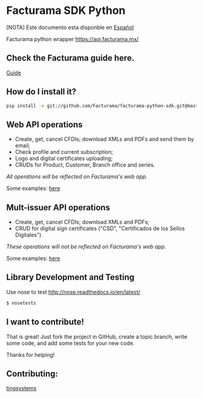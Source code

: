 # Facturama SDK Python

[NOTA] Este documento esta disponble en [Español]

Facturama python wrapper https://api.facturama.mx/

## Check the Facturama guide here.

[Guide](https://apisandbox.facturama.mx/guias)


## How do I install it?

```sh
pip install -e git://github.com/Facturama/facturama-python-sdk.git@master#egg=facturama
```




## Web API operations

- Create, get, cancel CFDIs; download XMLs and PDFs and send them by email;
- Check profile and current subscription;
- Logo and digital certificates uploading;
- CRUDs for Product, Customer, Branch office and series.

*All operations will be reflected on Facturama's web app.*

Some examples: [here](https://github.com/Facturama/facturama-python-sdk/wiki/API-Web)

## Mult-issuer API operations

- Create, get, cancel CFDIs; download XMLs and PDFs;
- CRUD for digital sign certificates ("CSD", "Certificados de los Sellos Digitales").

*These operations will not be reflected on Facturama's web app.*

Some examples: [here](https://github.com/Facturama/facturama-python-sdk/wiki/API-Multiemisor)


## Library Development and Testing

Use nose to test http://nose.readthedocs.io/en/latest/

```sh
$ nosetests
```

## I want to contribute!
That is great! Just fork the project in GitHub, create a topic branch, write some code, and add some tests for your new code.

Thanks for helping!


## Contributing:
[tingsystems](https://github.com/tingsystems)

[Español]: ./README.md
